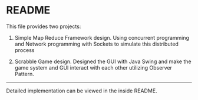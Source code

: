 README
==========

This file provides two projects: 

1. Simple Map Reduce Framework design. Using concurrent programming and Network programming with Sockets to simulate this distributed process

2. Scrabble Game design. Designed the GUI with Java Swing and make the game system and GUI interact with each other utilizing Observer Pattern.
---

Detailed implementation can be viewed in the inside README.

